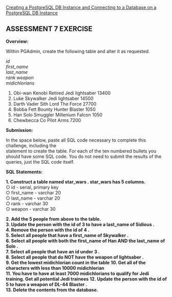 [Creating a PostgreSQL DB Instance and Connecting to a Database on a PostgreSQL DB Instance](https://aws.amazon.com/getting-started/tutorials/create-connect-postgresql-db/)

## ASSESSMENT 7 EXERCISE
**Overview:** 

Within PGAdmin, create the following table and alter it as requested.   

 *id   
  first_name    
  last_name   
  rank weapon   
  midichlorians*  

1. Obi-wan Kenobi Retired Jedi lightsaber 13400  
2. Luke Skywalker Jedi lightsaber 14500  
3. Darth Vader Sith Lord The Force 27700  
4. Bobba Fett Bounty Hunter Blaster 1050  
5. Han Solo Smuggler Millenium Falcon 1050
6. Chewbecca Co Pilot Arms 7200


**Submission:**  

In the space below, paste all SQL code necessary to complete this challenge, including the  
statement to create the table. For each of the ten numbered bullets you should have some
SQL code. You do not need to submit the results of the queries, just the SQL code itself.

**SQL Statements:**  

**1. Construct a table named star_wars . star_wars has 5 columns.**  
○ id - serial, primary key   
○ first_name - varchar 20  
○ last_name - varchar 20  
○ rank - varchar 30  
○ weapon - varchar 30  
 

**2. Add the 5 people from above to the table.**  
**3. Update the person with the id of 3 to have a last_name of Sidious .**  
**4. Remove the person with the id of 4 .**  
**5. Select all people that have a first_name of Skywalker .**  
**6. Select all people with both the first_name of Han AND the last_name of Solo .**   
**7. Select all people that have an id under 3 .**  
**8. Select all people that do NOT have the weapon of lightsaber .**   
**9. Get the lowest midichlorian count in the table** 
**10. Get all of the characters with less than 10000 midichlorian**  
**11. You have to have at least 7000 midichlorians to qualify for Jedi training. Get all potential Jedi trainees** 
**12. Update the person with the id of 5 to have a weapon of DL-44 Blaster .**   
**13. Delete the contents from the database.**  